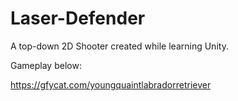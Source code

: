 # Laser-Defender
 A top-down 2D Shooter created while learning Unity. 

Gameplay below:

https://gfycat.com/youngquaintlabradorretriever
